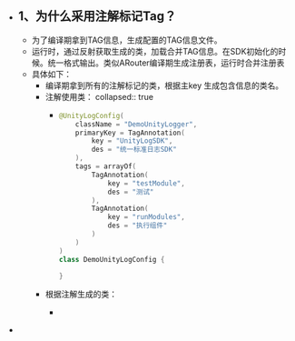 - ## 1、为什么采用注解标记Tag？
	- 为了编译期拿到TAG信息，生成配置的TAG信息文件。
	- 运行时，通过反射获取生成的类，加载合并TAG信息。在SDK初始化的时候。统一格式输出。类似ARouter编译期生成注册表，运行时合并注册表
	- 具体如下：
		- 编译期拿到所有的注解标记的类，根据主key 生成包含信息的类名。
		- 注解使用类：
		  collapsed:: true
			- ```kotlin
			  @UnityLogConfig(
			      className = "DemoUnityLogger",
			      primaryKey = TagAnnotation(
			          key = "UnityLogSDK",
			          des = "统一标准日志SDK"
			      ),
			      tags = arrayOf(
			          TagAnnotation(
			              key = "testModule",
			              des = "测试"
			          ),
			          TagAnnotation(
			              key = "runModules",
			              des = "执行组件"
			          )
			      )
			  )
			  class DemoUnityLogConfig {
			  
			  }
			  ```
		- 根据注解生成的类：
			- ```
			  ```
-